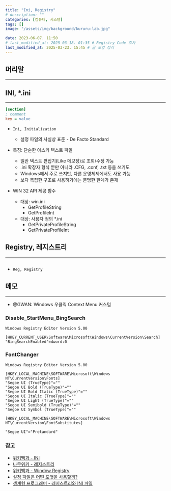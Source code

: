 ```yaml
---
title: "Ini, Registry"
# description: ""
categories: [컴퓨터, 시스템]
tags: []
image: "/assets/img/background/kururu-lab.jpg"

date: 2023-06-07. 11:50
# last_modified_at: 2025-03-18. 01:35 # Registry Code 추가
last_modified_at: 2025-03-23. 15:45 # 글 모양 정리
---
```


## 머리말

---

## INI, *.ini

---

```ini
[section]
; comment
key = value
```

- `Ini, Initialization`
  - 설정 파일의 사실상 표준 - De Facto Standard

- 특징: 단순한 아스키 텍스트 파일
  - 일반 텍스트 편집기(Like 메모장)로 조회/수정 가능
  - .ini 확장자 형식 뿐만 아니라 .CFG, .conf, .txt 등을 쓰기도
  - Windows에서 주로 쓰지만, 다른 운영체제에서도 사용 가능
  - 보다 복잡한 구조로 사용하기에는 분명한 한계가 존재

- WIN 32 API 제공 함수
  - 대상: win.ini
    - GetProfileString
    - GetProfileInt
  - 대상: 사용자 정의 *.ini
    - GetPrivateProfileString
    - GetPrivateProfileInt

## Registry, 레지스트리

---

```reg

```

- `Reg, Registry`

## 메모

---

- @GWAN: Windows 우클릭 Context Menu 커스텀

### Disable_StartMenu_BingSearch

```reg
Windows Registry Editor Version 5.00

[HKEY_CURRENT_USER\Software\Microsoft\Windows\CurrentVersion\Search]
"BingSearchEnabled"=dword:0
```

### FontChanger

```reg
Windows Registry Editor Version 5.00

[HKEY_LOCAL_MACHINE\SOFTWARE\Microsoft\Windows NT\CurrentVersion\Fonts]
"Segoe UI (TrueType)"=""
"Segoe UI Bold (TrueType)"=""
"Segoe UI Bold Italic (TrueType)"=""
"Segoe UI Italic (TrueType)"=""
"Segoe UI Light (TrueType)"=""
"Segoe UI Semibold (TrueType)"=""
"Segoe UI Symbol (TrueType)"=""

[HKEY_LOCAL_MACHINE\SOFTWARE\Microsoft\Windows NT\CurrentVersion\FontSubstitutes]

"Segoe UI"="Pretandard"
```

### 참고

- [위키백과 - INI](https://ko.wikipedia.org/wiki/INI_%ED%8C%8C%EC%9D%BC)
- [나무위키 - 레지스트리](https://namu.wiki/w/%EB%A0%88%EC%A7%80%EC%8A%A4%ED%8A%B8%EB%A6%AC)
- [위키백과 - Window Registry](https://ko.wikipedia.org/wiki/%EC%9C%88%EB%8F%84%EC%9A%B0_%EB%A0%88%EC%A7%80%EC%8A%A4%ED%8A%B8%EB%A6%AC)
- [설정 파일은 어떤 포맷을 사용할까?](https://www.morenice.kr/222)
- [생계형 프로그래머 - 레지스트리와 INI 파일](https://blog.naver.com/ljc8808/220404118290?viewType=pc)
